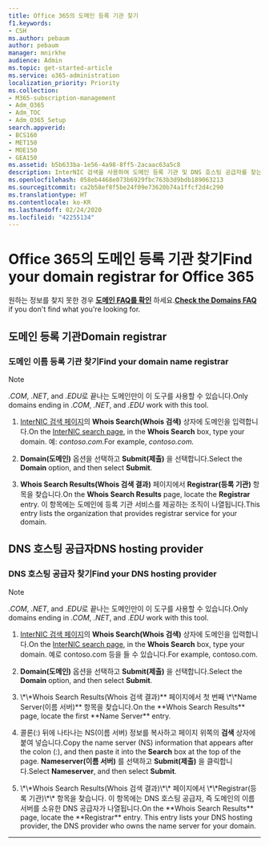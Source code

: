 ```yaml
---
title: Office 365의 도메인 등록 기관 찾기
f1.keywords:
- CSH
ms.author: pebaum
author: pebaum
manager: mnirkhe
audience: Admin
ms.topic: get-started-article
ms.service: o365-administration
localization_priority: Priority
ms.collection:
- M365-subscription-management
- Adm_O365
- Adm_TOC
- Adm_O365_Setup
search.appverid:
- BCS160
- MET150
- MOE150
- GEA150
ms.assetid: b5b633ba-1e56-4a98-8ff5-2acaac63a5c8
description: InterNIC 검색을 사용하여 도메인 등록 기관 및 DNS 호스팅 공급자를 찾는 방법에 대해 알아보세요.
ms.openlocfilehash: 058eb4468e073b6929fbc763b3d9bdb189063213
ms.sourcegitcommit: ca2b58ef8f5be24f09e73620b74a1ffcf2d4c290
ms.translationtype: HT
ms.contentlocale: ko-KR
ms.lasthandoff: 02/24/2020
ms.locfileid: "42255134"
---
```

# <a name="find-your-domain-registrar-for-office-365"></a><span data-ttu-id="cf462-103">Office 365의 도메인 등록 기관 찾기</span><span class="sxs-lookup"><span data-stu-id="cf462-103">Find your domain registrar for Office 365</span></span>

 <span data-ttu-id="cf462-104">원하는 정보를 찾지 못한 경우 **[도메인 FAQ를 확인](../setup/domains-faq.md)** 하세요.</span><span class="sxs-lookup"><span data-stu-id="cf462-104">**[Check the Domains FAQ](../setup/domains-faq.md)** if you don't find what you're looking for.</span></span> 
  
## <a name="domain-registrar"></a><span data-ttu-id="cf462-105">도메인 등록 기관</span><span class="sxs-lookup"><span data-stu-id="cf462-105">Domain registrar</span></span>
  
### <a name="find-your-domain-name-registrar"></a><span data-ttu-id="cf462-106">도메인 이름 등록 기관 찾기</span><span class="sxs-lookup"><span data-stu-id="cf462-106">Find your domain name registrar</span></span>

>[!NOTE]
> <span data-ttu-id="cf462-107">*.COM*, *.NET*, and *.EDU*로 끝나는 도메인만이 이 도구를 사용할 수 있습니다.</span><span class="sxs-lookup"><span data-stu-id="cf462-107">Only domains ending in *.COM*, *.NET*, and *.EDU* work with this tool.</span></span>
  
1. <span data-ttu-id="cf462-108">[InterNIC 검색 페이지](https://go.microsoft.com/fwlink/p/?LinkId=402770)의 **Whois Search(Whois 검색)** 상자에 도메인을 입력합니다.</span><span class="sxs-lookup"><span data-stu-id="cf462-108">On the [InterNIC search page](https://go.microsoft.com/fwlink/p/?LinkId=402770), in the **Whois Search** box, type your domain.</span></span> <span data-ttu-id="cf462-109">예: *contoso.com.*</span><span class="sxs-lookup"><span data-stu-id="cf462-109">For example,  *contoso.com.*</span></span> 
    
2. <span data-ttu-id="cf462-110">**Domain(도메인)** 옵션을 선택하고 **Submit(제출)** 을 선택합니다.</span><span class="sxs-lookup"><span data-stu-id="cf462-110">Select the **Domain** option, and then select **Submit**.</span></span>
    
3. <span data-ttu-id="cf462-111">**Whois Search Results(Whois 검색 결과)** 페이지에서 **Registrar(등록 기관)** 항목을 찾습니다.</span><span class="sxs-lookup"><span data-stu-id="cf462-111">On the **Whois Search Results** page, locate the **Registrar** entry.</span></span> <span data-ttu-id="cf462-112">이 항목에는 도메인에 등록 기관 서비스를 제공하는 조직이 나열됩니다.</span><span class="sxs-lookup"><span data-stu-id="cf462-112">This entry lists the organization that provides registrar service for your domain.</span></span> 
    
## <a name="dns-hosting-provider"></a><span data-ttu-id="cf462-113">DNS 호스팅 공급자</span><span class="sxs-lookup"><span data-stu-id="cf462-113">DNS hosting provider</span></span>
  
### <a name="find-your-dns-hosting-provider"></a><span data-ttu-id="cf462-114">DNS 호스팅 공급자 찾기</span><span class="sxs-lookup"><span data-stu-id="cf462-114">Find your DNS hosting provider</span></span>

>[!NOTE]
> <span data-ttu-id="cf462-115">*.COM*, *.NET*, and *.EDU*로 끝나는 도메인만이 이 도구를 사용할 수 있습니다.</span><span class="sxs-lookup"><span data-stu-id="cf462-115">Only domains ending in *.COM*, *.NET*, and *.EDU* work with this tool.</span></span>
  
1. <span data-ttu-id="cf462-116">[InterNIC 검색 페이지]( https://go.microsoft.com/fwlink/p/?LinkId=402770)의 **Whois Search(Whois 검색)** 상자에 도메인을 입력합니다.</span><span class="sxs-lookup"><span data-stu-id="cf462-116">On the [InterNIC search page]( https://go.microsoft.com/fwlink/p/?LinkId=402770), in the **Whois Search** box, type your domain.</span></span> <span data-ttu-id="cf462-117">예로 contoso.com 등을 들 수 있습니다.</span><span class="sxs-lookup"><span data-stu-id="cf462-117">For example, contoso.com.</span></span> 
    
2. <span data-ttu-id="cf462-118">**Domain(도메인)** 옵션을 선택하고 **Submit(제출)** 을 선택합니다.</span><span class="sxs-lookup"><span data-stu-id="cf462-118">Select the **Domain** option, and then select **Submit**.</span></span>
    
3. <span data-ttu-id="cf462-119">
            \*\*Whois Search Results(Whois 검색 결과)** 페이지에서 첫 번째 \*\*Name Server(이름 서버)** 항목을 찾습니다.</span><span class="sxs-lookup"><span data-stu-id="cf462-119">On the **Whois Search Results** page, locate the first **Name Server** entry.</span></span> 
    
4. <span data-ttu-id="cf462-120">콜론(:) 뒤에 나타나는 NS(이름 서버) 정보를 복사하고 페이지 위쪽의 **검색** 상자에 붙여 넣습니다.</span><span class="sxs-lookup"><span data-stu-id="cf462-120">Copy the name server (NS) information that appears after the colon (:), and then paste it into the **Search** box at the top of the page.</span></span> <span data-ttu-id="cf462-121">**Nameserver(이름 서버)** 를 선택하고 **Submit(제출)** 을 클릭합니다.</span><span class="sxs-lookup"><span data-stu-id="cf462-121">Select **Nameserver**, and then select **Submit**.</span></span>
    
5. <span data-ttu-id="cf462-p105">
            \*\*Whois Search Results(Whois 검색 결과)\*\* 페이지에서 \*\*Registrar(등록 기관)\*\* 항목을 찾습니다. 이 항목에는 DNS 호스팅 공급자, 즉 도메인의 이름 서버를 소유한 DNS 공급자가 나열됩니다.</span><span class="sxs-lookup"><span data-stu-id="cf462-p105">On the **Whois Search Results** page, locate the **Registrar** entry. This entry lists your DNS hosting provider, the DNS provider who owns the name server for your domain.</span></span> 
    
---

